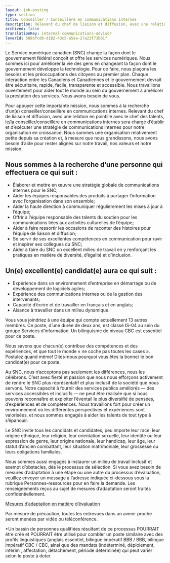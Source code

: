 ```yaml
---
layout: job-posting
type: section
title: Conseiller / Conseillère en communications internes
description: Relevant du chef de liaison et diffusion, avec une relation en pointillé avec le chef des talents, le/la conseiller/conseillère en communications internes sera chargé d’établir et d’exécuter une stratégie de communications internes pour notre organisation en croissance.
archived: false
translationKey: internal-communications-advisor
leverId: 588bfcdb-d182-43c5-a5aa-27a23f71b01f
---
```


Le Service numérique canadien (SNC) change la façon dont le gouvernement fédéral conçoit et offre les services numériques. Nous sommes ici pour améliorer la vie des gens en changeant la façon dont le gouvernement développe la technologie. Pour ce faire, nous plaçons les besoins et les préoccupations des citoyens au premier plan. Chaque interaction entre les Canadiens et Canadiennes et le gouvernement devrait être sécuritaire, rapide, facile, transparente et accessible. Nous travaillons ouvertement pour aider tout le monde au sein du gouvernement à améliorer la prestation des services. Nous avons besoin de vous.

Pour appuyer cette importante mission, nous sommes à la recherche d’un(e) conseiller/conseillère en communications internes. Relevant du chef de liaison et diffusion, avec une relation en pointillé avec le chef des talents, le/la conseiller/conseillère en communications internes sera chargé d’établir et d’exécuter une stratégie de communications internes pour notre organisation en croissance. Nous sommes une organisation relativement petite depuis sa création et, à mesure que nous grandissons, nous avons besoin d’aide pour rester alignés sur notre travail, nos valeurs et notre mission.

## Nous sommes à la recherche d’une personne qui effectuera ce qui suit :

* Élaborer et mettre en œuvre une stratégie globale de communications internes pour le SNC;
* Aider les équipes responsables des produits à partager l’information avec l’organisation dans son ensemble;
* Aider la haute direction à communiquer régulièrement les mises à jour à l’équipe;
* Offrir à l’équipe responsable des talents du soutien pour les communications liées aux activités culturelles de l’équipe;
* Aider à faire ressortir les occasions de raconter des histoires pour l’équipe de liaison et diffusion;
* Se servir de ses excellentes compétences en communication pour ravir et inspirer ses collègues du SNC;
* Aider à faire du SNC un excellent milieu de travail en y renforçant les pratiques en matière de diversité, d’égalité et d’inclusion.

## Un(e) excellent(e) candidat(e) aura ce qui suit :

* Expérience dans un environnement d’entreprise en démarrage ou de développement de logiciels agiles;
* Expérience des communications internes ou de la gestion des intervenants;
* Capacité d’écrire et de travailler en français et en anglais;
* Aisance à travailler dans un milieu dynamique.


Vous vous joindriez à une équipe qui compte actuellement 13 autres membres. Ce poste, d’une durée de deux ans, est classé IS-04 au sein du groupe Services d’information. Un bilinguisme de niveau CBC est essentiel pour ce poste.

Nous savons que chacun(e) contribue des compétences et des expériences, et que tout le monde « ne coche pas toutes les cases ». Postulez quand même! Dites-nous pourquoi vous êtes la bonne/ le bon candidat(e) pour ce poste.

Au SNC, nous n’acceptons pas seulement les différences, nous les célébrons. C’est avec fierté et passion que nous nous efforçons activement de rendre le SNC plus représentatif et plus inclusif de la société que nous servons. Notre capacité à fournir des services publics améliorés — des services accessibles et inclusifs — ne peut être réalisée que si nous pouvons reconnaître et exploiter l’éventail le plus diversifié de pensées, d’expériences et de compétences. Nous travaillons fort pour créer un environnement où les différentes perspectives et expériences sont valorisées, et nous sommes engagés à aider les talents de tout type à s’épanouir.

Le SNC invite tous les candidats et candidates, peu importe leur race, leur origine ethnique, leur religion, leur orientation sexuelle, leur identité ou leur expression de genre, leur origine nationale, leur handicap, leur âge, leur statut d’ancien combattant, leur situation matrimoniale, leur grossesse ou leurs obligations familiales.

Nous sommes aussi engagés à instaurer un milieu de travail inclusif et exempt d’obstacles, dès le processus de sélection. Si vous avez besoin de mesures d’adaptation à une étape ou une autre du processus d’évaluation, veuillez envoyer un message à l’adresse indiquée ci-dessous sous la rubrique Personnes-ressources pour en faire la demande. Les renseignements reçus au sujet de mesures d’adaptation seront traités confidentiellement.

[Mesures d’adaptation en matière d’évaluation](https://www.canada.ca/fr/commission-fonction-publique/services/mesures-d-adaptation-matiere-evaluation.html)

Par mesure de précaution, toutes les entrevues dans un avenir proche seront menées par vidéo ou téléconférence.

*Un bassin de personnes qualifiées résultant de ce processus POURRAIT être créé et POURRAIT être utilisé pour combler un poste similaire avec des profils linguistiques (anglais essentiel, bilingue impératif BBB / BBB, bilingue impératif CBC / CBC, ainsi que des mandats (indéterminé, déploiement, intérim , affectation, détachement, période déterminée) qui peut varier selon le poste à doter.
